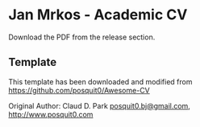 # Jan Mrkos - Academic CV
Download the PDF from the release section.

## Template
This template has been downloaded and modified from https://github.com/posquit0/Awesome-CV

Original Author: Claud D. Park <posquit0.bj@gmail.com>, http://www.posquit0.com